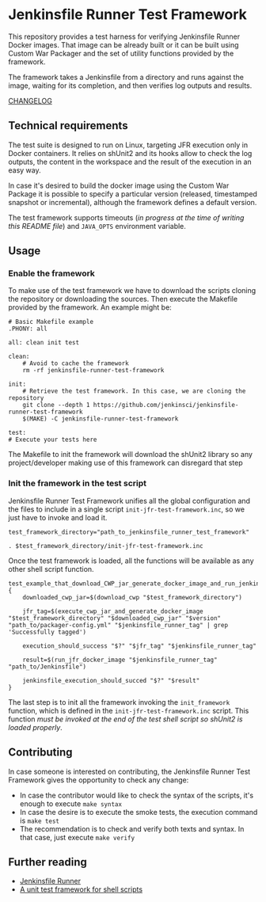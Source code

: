 # Jenkinsfile Runner Test Framework
This repository provides a test harness for verifying Jenkinsfile Runner Docker images. That image can be already built or it can be built using Custom War Packager and the set of utility functions provided by the framework.

The framework takes a Jenkinsfile from a directory and runs against the image, waiting for its completion, and then verifies log outputs and results.

[CHANGELOG](./CHANGELOG.md)

## Technical requirements
The test suite is designed to run on Linux, targeting JFR execution only in Docker containers.
It relies on shUnit2 and its hooks allow to check the log outputs, the content in the workspace and the result of the execution in an easy way.

In case it's desired to build the docker image using the Custom War Package it is possible to specify a particular version (released, timestamped snapshot or incremental), although the framework defines a default version.

The test framework supports timeouts (_in progress at the time of writing this README file_) and `JAVA_OPTS` environment variable.

## Usage
### Enable the framework
To make use of the test framework we have to download the scripts cloning the repository or downloading the sources. Then execute the Makefile provided by the framework. An example might be:

```
# Basic Makefile example
.PHONY: all

all: clean init test

clean:
    # Avoid to cache the framework
	rm -rf jenkinsfile-runner-test-framework

init:
    # Retrieve the test framework. In this case, we are cloning the repository
	git clone --depth 1 https://github.com/jenkinsci/jenkinsfile-runner-test-framework
	$(MAKE) -C jenkinsfile-runner-test-framework

test:
# Execute your tests here
```

The Makefile to init the framework will download the shUnit2 library so any project/developer making use of this framework can disregard that step

### Init the framework in the test script

Jenkinsfile Runner Test Framework unifies all the global configuration and the files to include in a single script `init-jfr-test-framework.inc`, so we just have to invoke and load it.

```
test_framework_directory="path_to_jenkinsfile_runner_test_framework"

. $test_framework_directory/init-jfr-test-framework.inc
```

Once the test framework is loaded, all the functions will be available as any other shell script function.

```
test_example_that_download_CWP_jar_generate_docker_image_and_run_jenkinsfile() {
    downloaded_cwp_jar=$(download_cwp "$test_framework_directory")
    
    jfr_tag=$(execute_cwp_jar_and_generate_docker_image "$test_framework_directory" "$downloaded_cwp_jar" "$version" "path_to/packager-config.yml" "$jenkinsfile_runner_tag" | grep 'Successfully tagged')
        
    execution_should_success "$?" "$jfr_tag" "$jenkinsfile_runner_tag"

    result=$(run_jfr_docker_image "$jenkinsfile_runner_tag" "path_to/Jenkinsfile")
    
    jenkinsfile_execution_should_succed "$?" "$result"
}
```

The last step is to init all the framework invoking the `init_framework` function, which is defined in the `init-jfr-test-framework.inc` script. This function *must be invoked at the end of the test shell script so shUnit2 is loaded properly*.

## Contributing
In case someone is interested on contributing, the Jenkinsfile Runner Test Framework gives the opportunity to check any change:

* In case the contributor would like to check the syntax of the scripts, it's enough to execute `make syntax`
* In case the desire is to execute the smoke tests, the execution command is `make test`
* The recommendation is to check and verify both texts and syntax. In that case, just execute `make verify`

## Further reading

* [Jenkinsfile Runner](https://github.com/jenkinsci/jenkinsfile-runner/)
* [A unit test framework for shell scripts](https://github.com/kward/shunit2)
